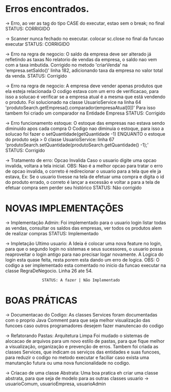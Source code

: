 # Erros encontrados.

-> Erro, ao ver as tag do tipo CASE do executar, estao sem o break; no final
    STATUS: CORRIGIDO

-> Scanner nunca fechado no executar.
    colocar sc.close no final da funcao executar
    STATUS: CORRIGIDO

-> Erro na regra de negocio: O saldo da empresa deve ser alterado já refletindo as taxas
   No relatorio de vendas da empresa, o saldo nao vem com a taxa imbutida.
   Corrigido no metodo 'criarVenda' na 'empresa.setSaldo()' linha 182, adicionando taxa da empresa no valor total da venda.
   STATUS: Corrigido

-> Erro na regra de negocio: A empresa deve vender apenas produtos que ela esteja relacionada
                             O codigo estava com um erro de verificacao, para isso a solucao é verificar se a empresa atual é a mesma que está vendendo o produto.
                             Foi solucionado na classe UsuarioService na linha 64 'produtoSearch.getEmpresa().comparador(empresaAtual[0])'
                             Para isso tambem foi criado um comparador na Entidade Empresa
                             STATUS: Corrigido

-> Erro funcionamento estoque: O estoque das empresas nao estava sendo diminuido apos cada compra 
                                O Codigo nao diminuia o estoque, para isso a solucao foi fazer o setQuantidade(getQuantidade -1) ENQUANTO o estoque do produto seja > 0
                                classe UsuarioService: linha 67 'produtoSearch.setQuantidade(produtoSearch.getQuantidade() -1);'
                                STATUS: Corrigido

-> Tratamento de erro: Opcao Invalida
                        Caso o usuario digite uma opcao invalida, voltara a tela inicial.
                        OBS: Nao é a melhor opcao para tratar o erro de opcao invalida, o correto é redirecionar o usuario para a tela que ele ja estava, 
                        Ex: Se o usuario tivesse na tela de efetuar uma compra e digita o id do produto errado, o correto é lançar a excessão e voltar a para a
                            tela de efetuar compra sem perder seu histórico
                            STATUS:  Não corrigido

# NOVAS IMPLEMENTAÇÕES


-> Implementação Admin: 
                    Foi implementado para o usuario login listar todas as vendas, consultar os saldos das empresas, ver todos os produtos alem de realizar compras
                    STATUS: Implementado

-> Impletação Ultimo usuario:
                    A Ideia é colocar uma nova feature no login, para que o segundo login no sistemas e seus sucessores, o usuario possa reaproveitar o login antigo para nao precisar logar novamente. 
                    A Logica do login esta quase feita, resta porem esta dando um erro de logica.
                    OBS: O codigo a ser implementado esta comentado no inicio da funcao executar na classe RegraDeNegocio. Linha 26 ate 54.

                    STATUS: A fazer | Não Implementado




# BOAS PRÁTICAS                    


-> Documentacao do  Codigo: As classes Services foram documentadas com o proprio Java Comment para que seja melhor visualização das funcoes caso outros programadores desejem fazer
                              manutencao do codigo
                    
-> Refatorando Pastas: Arquitetura Limpa
                    Foi mudado o sistemas de alocacao de arquivos para um novo estilo de pastas, para que fique melhor a visualização, organização e prevenção de erros.
                    Tambem foi criada as classes Services, que indicam os serviços das entidades e suas funcoes, para reduzir o codigo no metodo executar e faciliar caso exista uma manutanção futura ou uma nova funcionalidade no codigo.

-> Criacao de uma classe Abstrata: Uma boa pratica eh criar uma classe abstrata, para que seja de modelo para as outras classes
                                usuario -> usuarioComum, usuarioEmpresa, usuarioAdmin
                    

